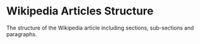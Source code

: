 # Wikipedia Articles Structure
The structure of the Wikipedia article including sections, sub-sections and paragraphs.
